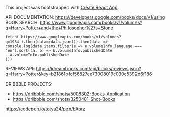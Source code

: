 This project was bootstrapped with [Create React App](https://github.com/facebookincubator/create-react-app).

API DOCUMENTATION: https://developers.google.com/books/docs/v1/using
BOOK SEARCH: https://www.googleapis.com/books/v1/volumes?q=Harry+Potter+and+the+Philosopher%27s+Stone

```
fetch('https://www.googleapis.com/books/v1/volumes?q=1984').then(data=>data.json()).then(data => console.log(data.items.filter(e => e.volumeInfo.language === 'en').sort((a, b) => b.volumeInfo.publishedDate
- a.volumeInfo.publishedDate
)))
```
REVIEWS API: https://idreambooks.com/api/books/reviews.json?q=Harry+Potter&key=b21861bfcf56827ee73008019c030c5392d6f186

DRIBBBLE PROJECTS: 
* https://dribbble.com/shots/5008302-Books-Application
* https://dribbble.com/shots/3250481-Shot-Books

https://codepen.io/totya24/pen/bAorz
